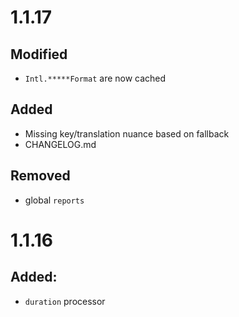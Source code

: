 # 1.1.17

## Modified

- `Intl.*****Format` are now cached

## Added

- Missing key/translation nuance based on fallback
- CHANGELOG.md

## Removed

- global `reports`

# 1.1.16

## Added:

- `duration` processor